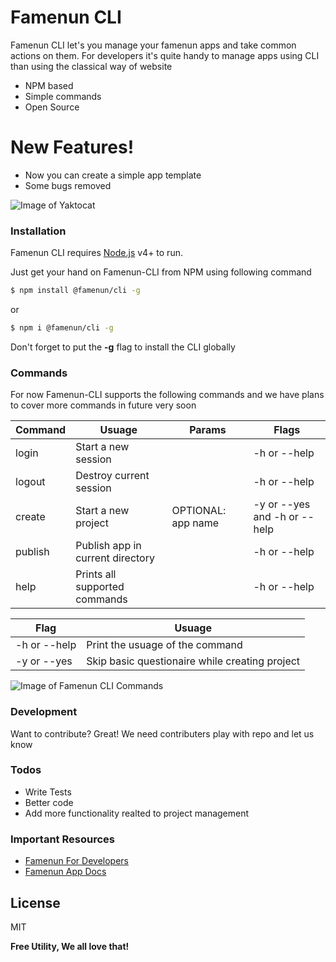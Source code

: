 
# Famenun CLI

Famenun CLI let's you manage your famenun apps and take common actions on them. For developers it's quite handy to manage apps using CLI than using the classical way of website

  - NPM based
  - Simple commands
  - Open Source

# New Features!

  - Now you can create a simple app template
  - Some bugs removed

![Image of Yaktocat](https://firebasestorage.googleapis.com/v0/b/famenun-2943.appspot.com/o/common%2Fimageedit_3_9142314958.png?alt=media&token=1d0a80c8-51bb-4256-a56f-6c2811435b1a)

### Installation

Famenun CLI requires [Node.js](https://nodejs.org/) v4+ to run.

Just get your hand on Famenun-CLI from NPM using following command

```sh
$ npm install @famenun/cli -g
```
or
```sh
$ npm i @famenun/cli -g
```

Don't forget to put the **-g** flag to install the CLI globally

### Commands

For now Famenun-CLI supports the following commands and we have plans to cover more commands in future very soon

| Command | Usuage | Params | Flags |
| ------ | ------ | ------ | ------ |
| login | Start a new session | | -h or --help|
| logout | Destroy current session | | -h or --help |
| create | Start a new project | OPTIONAL: app name |-y or --yes and -h or --help |
| publish | Publish app in current directory | | -h or --help |
| help | Prints all supported commands | | -h or --help |

| Flag | Usuage |
| ------ | ------ | 
| -h or --help | Print the usuage of the command |
| -y or --yes | Skip basic questionaire while creating project | 

![Image of Famenun CLI Commands](https://firebasestorage.googleapis.com/v0/b/famenun-2943.appspot.com/o/common%2Fimageedit_1_8783334224.png?alt=media&token=2e756664-4dad-480f-b34f-16ee866be7ba)

### Development

Want to contribute? Great!
We need contributers
play with repo and let us know

### Todos

 - Write Tests
 - Better code
 - Add more functionality realted to project management

### Important Resources

 - [Famenun For Developers](https://developers.famenun.com/)
 - [Famenun App Docs](https://developers.famenun.com/docs)

License
----

MIT


**Free Utility, We all love that!**
